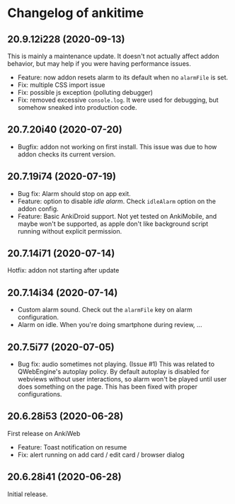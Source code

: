 # Changelog of ankitime

[comment]: # (DO NOT MODIFY. new changelog goes here)

## 20.9.12i228 (2020-09-13)

This is mainly a maintenance update. It doesn't not actually affect addon behavior, but may help if you were having
performance issues.

- Feature: now addon resets alarm to its default when no `alarmFile` is set.
- Fix: multiple CSS import issue
- Fix: possible js exception (polluting debugger)
- Fix: removed excessive `console.log`. It were used for debugging, but somehow sneaked into production code.

## 20.7.20i40 (2020-07-20)

- Bugfix: addon not working on first install. This issue was due to how
  addon checks its current version.

## 20.7.19i74 (2020-07-19)

- Bug fix: Alarm should stop on app exit.
- Feature: option to disable *idle alarm*. Check `idleAlarm` option on the addon config.
- Feature: Basic AnkiDroid support. Not yet tested on AnkiMobile, and maybe won't be supported, as apple don't like
  background script running without explicit permission.

## 20.7.14i71 (2020-07-14)

Hotfix: addon not starting after update

## 20.7.14i34 (2020-07-14)

- Custom alarm sound. Check out the `alarmFile` key on alarm configuration.
- Alarm on idle. When you're doing smartphone during review, ...

## 20.7.5i77 (2020-07-05)

- Bug fix: audio sometimes not playing. (Issue #1) This was related to QWebEngine's autoplay policy. By default autoplay is disabled for webviews without user interactions, so alarm won't be played until user does something on the page. This has been fixed with proper configurations.

## 20.6.28i53 (2020-06-28)

First release on AnkiWeb

- Feature: Toast notification on resume
- Fix: alert running on add card / edit card / browser dialog

## 20.6.28i41 (2020-06-28)

Initial release.
